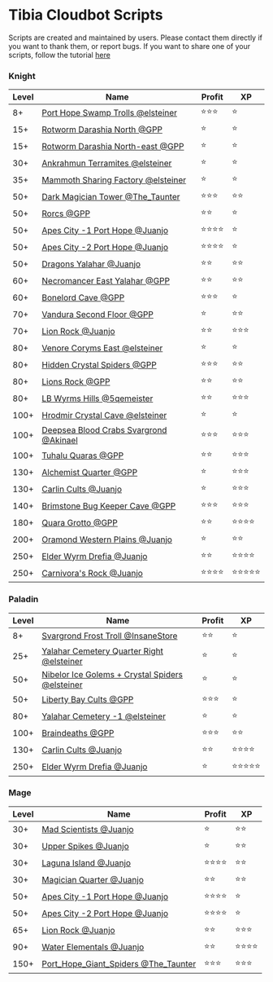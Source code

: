 # Tibia Cloudbot Scripts

Scripts are created and maintained by users. Please contact them directly if you want to thank them, or report bugs.
If you want to share one of your scripts, follow the tutorial [here](https://drive.google.com/open?id=1dkmZxfg-7W_dCIfvhEVx_WlGBEEA4cmZ)
### Knight
| Level | Name      | Profit        | XP   |
| ----- | --------- | ------------- | ---- |
|8+ | [Port Hope Swamp Trolls @elsteiner](elsteiner/PortHope_SwampTrolls/setup.json) | :star::star::star: | :star:|
|15+ | [Rotworm Darashia North @GPP](GPP/rotworm_darashia_north/setup.json) | :star: | :star:|
|15+ | [Rotworm Darashia North-east @GPP](GPP/rotworm_darashia_north_east/setup.json) | :star: | :star:|
|30+ | [Ankrahmun Terramites @elsteiner](elsteiner/Ankrahmun_Terramites/setup_ek.json) | :star: | :star:|
|35+ | [Mammoth Sharing Factory @elsteiner](elsteiner/Svargrond_MammothSharingFactory/setup_ek.json) | :star: | :star:|
|50+ | [Dark Magician Tower @The_Taunter](The_Taunter/Dark_Magician_Tower/setup_ek.json) | :star::star::star: | :star::star:|
|50+ | [Rorcs @GPP](GPP/rorc/setup.json) | :star::star: | :star:|
|50+ | [Apes City -1 Port Hope @Juanjo](Juanjo/apes_city_-1/setup_ek.json) | :star::star::star::star: | :star:|
|50+ | [Apes City -2 Port Hope @Juanjo](Juanjo/apes_city_-2/setup_ek.json) | :star::star::star::star: | :star:|
|50+ | [Dragons Yalahar @Juanjo](Juanjo/dragons_yalahar/setup_ek.json) | :star::star: | :star::star:|
|60+ | [Necromancer East Yalahar @GPP](GPP/necromancer_east_yalahar/setup.json) | :star::star: | :star::star:|
|60+ | [Bonelord Cave @GPP](GPP/bonelord/setup.json) | :star::star::star: | :star:|
|70+ | [Vandura Second Floor @GPP](GPP/vandura_-2/setup.json) | :star: | :star::star:|
|70+ | [Lion Rock @Juanjo](Juanjo/lion_rock/setup_ek70.json) | :star::star: | :star::star::star:|
|80+ | [Venore Coryms East @elsteiner](elsteiner/Venore_CorymsEast/setup_ek.json) | :star: | :star:|
|80+ | [Hidden Crystal Spiders @GPP](GPP/crystal_spider_hidden/setup.json) | :star::star::star: | :star::star:|
|80+ | [Lions Rock @GPP](GPP/lion_rock/setup.json) | :star::star: | :star::star:|
|80+ | [LB Wyrms Hills @5qemeister](5qemeister/wyrm_hills_lb/setup_ek.json) | :star::star: | :star::star::star:|
|100+ | [Hrodmir Crystal Cave @elsteiner](elsteiner/Svargrond_HrodmirCrystalCave/setup.json) | :star: | :star:|
|100+ | [Deepsea Blood Crabs Svargrond @Akinael](Akinael/Deepsea_blood_crabs/setup_ek.json) | :star::star::star: | :star::star::star:|
|100+ | [Tuhalu Quaras @GPP](GPP/luhalu_quaras/setup.json) | :star::star: | :star::star::star:|
|130+ | [Alchemist Quarter @GPP](GPP/alchemist_quarter/setup.json) | :star: | :star::star::star:|
|130+ | [Carlin Cults @Juanjo](Juanjo/carlin_cults/setup_ek.json) | :star: | :star::star::star:|
|140+ | [Brimstone Bug Keeper Cave @GPP](GPP/brimstone_bug_keeper_cave/setup.json) | :star::star::star: | :star::star::star:|
|180+ | [Quara Grotto @GPP](GPP/quara_grotto/setup.json) | :star::star: | :star::star::star::star:|
|200+ | [Oramond Western Plains @Juanjo](Juanjo/oramond_rot_votes/setup_ek.json) | :star: | :star::star:|
|250+ | [Elder Wyrm Drefia @Juanjo](Juanjo/elder_wyrms/setup_ek.json) | :star::star: | :star::star::star::star:|
|250+ | [Carnivora's Rock @Juanjo](Juanjo/carnivoras_rock/setup_ek.json) | :star::star::star::star: | :star::star::star::star::star:|

### Paladin
| Level | Name      | Profit        | XP   |
| ----- | --------- | ------------- | ---- |
|8+ | [Svargrond Frost Troll @InsaneStore](InsaneStore/SvargrondFrostTroll/IS_Svargrond_Frost_Troll_RP_v1.0.json) | :star::star: | :star:|
|25+ | [Yalahar Cemetery Quarter Right @elsteiner](elsteiner/Yalahar_CemeteryQuarterRight/setup.json) | :star: | :star:|
|50+ | [Nibelor Ice Golems + Crystal Spiders @elsteiner](elsteiner/Svargrond_Nibeolor_IceGolems_CrystalSpiders/setup_rp.json) | :star: | :star:|
|50+ | [Liberty Bay Cults @GPP](GPP/liberty_bay_cults/setup.json) | :star::star::star: | :star:|
|80+ | [Yalahar Cemetery -1 @elsteiner](elsteiner/Yalahar_Cemetery-1/setup_rp.json) | :star: | :star:|
|100+ | [Braindeaths @GPP](GPP/braindeaths/setuprp.json) | :star::star::star: | :star::star:|
|130+ | [Carlin Cults @Juanjo](Juanjo/carlin_cults/setup_rp.json) | :star::star: | :star::star::star::star:|
|250+ | [Elder Wyrm Drefia @Juanjo](Juanjo/elder_wyrms/setup_rp.json) | :star: | :star::star::star::star::star:|

### Mage
| Level | Name      | Profit        | XP   |
| ----- | --------- | ------------- | ---- |
|30+ | [Mad Scientists @Juanjo](Juanjo/mad_scientist/setup_mage.json) | :star: | :star::star:|
|30+ | [Upper Spikes @Juanjo](Juanjo/upper_spikes/setup_mage.json) | :star: | :star::star:|
|30+ | [Laguna Island @Juanjo](Juanjo/laguna_island/setup_mage_low.json) | :star::star::star::star: | :star::star:|
|30+ | [Magician Quarter @Juanjo](Juanjo/magician_quarter/setup_mage.json) | :star::star: | :star::star:|
|50+ | [Apes City -1 Port Hope @Juanjo](Juanjo/apes_city_-1/setup_mage.json) | :star::star::star::star: | :star:|
|50+ | [Apes City -2 Port Hope @Juanjo](Juanjo/apes_city_-2/setup_mage.json) | :star::star::star::star: | :star:|
|65+ | [Lion Rock @Juanjo](Juanjo/lion_rock/setup_mage.json) | :star::star: | :star::star::star:|
|90+ | [Water Elementals @Juanjo](Juanjo/water_elementals/setup_mage.json) | :star::star: | :star::star::star::star:|
|150+ | [Port_Hope_Giant_Spiders @The_Taunter](The_Taunter/Port_Hope_Giant_Spiders/setup_mage.json) | :star::star::star: | :star::star::star:|


